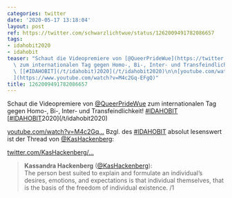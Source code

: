 ```yaml
---
categories: twitter
date: '2020-05-17 13:18:04'
layout: post
ref: https://twitter.com/schwarzlichtwue/status/1262009491782086657
tags:
- idahobit2020
- idahobit
teaser: "Schaut die Videopremiere von [@QueerPrideWue](https://twitter.com/QueerPrideWue)\
  \ zum internationalen Tag gegen Homo-, Bi-, Inter- und Transfeindlichkeit! [#IDAHOBIT](/t/idahobit)\
  \ [[#IDAHOBIT](/t/idahobit)2020](/t/idahobit2020)\n\n[youtube.com/watch?v=M4c2Gq\u2026\
  ](https://www.youtube.com/watch?v=M4c2Gq-EFgQ)"
title: 1262009491782086657
---
```

Schaut die Videopremiere von [@QueerPrideWue](https://twitter.com/QueerPrideWue) zum internationalen Tag gegen Homo-, Bi-, Inter- und Transfeindlichkeit! [#IDAHOBIT](/t/idahobit) [[#IDAHOBIT](/t/idahobit)2020](/t/idahobit2020)

[youtube.com/watch?v=M4c2Gq…](https://www.youtube.com/watch?v=M4c2Gq-EFgQ)
Bzgl. des [#IDAHOBIT](/t/idahobit) absolut lesenswert ist der Thread von [@KasHackenberg](https://twitter.com/KasHackenberg):

[twitter.com/KasHackenberg/…](https://twitter.com/KasHackenberg/status/1262106773101649921)
> <b>Kassandra Hackenberg</b> ([@KasHackenberg](https://twitter.com/KasHackenberg)):  
>The person best suited to explain and formulate an individual’s desires, emotions, and expectations is that individual themselves, that is the basis of the freedom of individual existence. /1  

